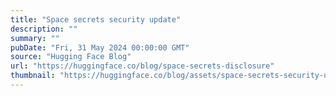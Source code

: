 ```yaml
---
title: "Space secrets security update"
description: ""
summary: ""
pubDate: "Fri, 31 May 2024 00:00:00 GMT"
source: "Hugging Face Blog"
url: "https://huggingface.co/blog/space-secrets-disclosure"
thumbnail: "https://huggingface.co/blog/assets/space-secrets-security-update/space-secrets-security-update.png"
---
```


